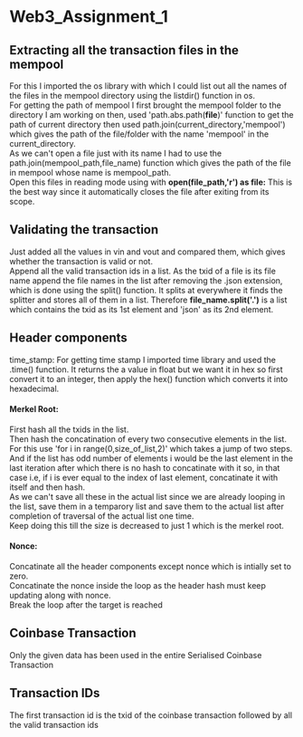 # Web3_Assignment_1

## Extracting all the transaction files in the mempool
For this I imported the os library with which I could list out all the names of the files in the mempool directory using the listdir() function in os.<br>
For getting the path of mempool I first brought the mempool folder to the directory I am working on then, used 'path.abs.path(__file__)' function to get the path of current directory then used path.join(current_directory,'mempool') which gives the path of the file/folder with the name 'mempool' in the current_directory.<br>
As we can't open a file just with its name I had to use the path.join(mempool_path,file_name) function which gives the path of the file in mempool whose name is mempool_path.<br>
Open this files in reading mode using with <b>open(file_path,'r') as file:</b>  This is the best way since it automatically closes the file after exiting from its scope.<br>

## Validating the transaction
Just added all the values in vin and vout and compared them, which gives whether the transaction is valid or not.<br>
Append all the valid transaction ids in a list. As the txid of a file is its file name append the file names in the list after removing the .json extension, which is done using the split() function. It splits at everywhere it finds the splitter and stores all of them in a list. Therefore <b>file_name.split('.')</b> is a list which contains the txid as its 1st element and 'json' as its 2nd element.<br>

## Header components
time_stamp: For getting time stamp I imported time library and used the .time() function. It returns the a value in float but we want it in hex so first convert it to an integer, then apply the hex() function which converts it into hexadecimal.<br>
#### Merkel Root:
First hash all the txids in the list.<br>
Then hash the concatination of every two consecutive elements in the list. For this use 'for i in  range(0,size_of_list,2)' which takes a jump of two steps. And if the list has odd number of elements i would be the last element in the last iteration after which there is no hash to concatinate with it so, in that case i.e, if i is ever equal to the index of last element, concatinate it with itself and then hash.<br>
As we can't save all these in the actual list since we are already looping in the list, save them in a temparory list and save them to the actual list after completion of traversal of the actual list one time. <br>
Keep doing this till the size is decreased to just 1 which is the merkel root.<br>

#### Nonce:
Concatinate all the header components except nonce which is intially set to zero.<br>
Concatinate the nonce inside the loop as the header hash must keep updating along with nonce.<br>
Break the loop after the target is reached


## Coinbase Transaction
Only the given data has been used in the entire Serialised Coinbase Transaction<br>

## Transaction IDs
The first transaction id is the txid of the coinbase transaction followed by all the valid transaction ids
